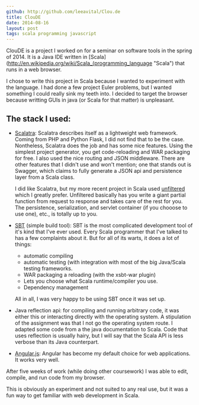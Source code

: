 ```yaml
---
github: http://github.com/leeavital/Clou.de
title: ClouDE
date: 2014-08-16
layout: post
tags: scala programming javascript
---
```



ClouDE is a project I worked on for a seminar on software tools in the spring
of 2014. It is a Java IDE written in [Scala](http://en.wikipedia.org/wiki/Scala_(programming_language "Scala") that runs in a web browser.

I chose to write this project in Scala because I wanted to experiment with the language.
I had done a few project Euler problems, but I wanted something
I could really sink my teeth into. I decided to target the browser because writting
GUIs in java (or Scala for that matter) is unpleasant. 

## The stack I used:

- [Scalatra](http://www.scalatra.org/ "Scalatra"): Scalatra describes itself as a lightweight web framework. Coming from PHP
and Python Flask, I did not find that to be the case. Nontheless, Scalatra does the job and
has some nice features.  Using the simplest project generator, you get code-reloading
and WAR packaging for free. I also used the nice routing and JSON middleware. There are other
features that I didn't use and won't mention; one that stands out is Swagger, which claims to
fully generate a JSON api and persistence layer from a Scala class. 

  I did like Scalatra, but my more recent project in Scala used [unfiltered](http://unfiltered.databinder.net/ "Unfiltered")  which I greatly prefer.
  Unfiltered basically has you write a giant partial function from request to response and takes care of the rest
  for you. The persistence, serialization, and servlet container (if you chooose to use one), etc.,
  is totally up to you.


- [SBT](http://www.scala-sbt.org/ "SBT") (simple build tool):  SBT is the most complicated development tool of it's kind that I've ever used. Every
  Scala programmer that I've talked to has a few complaints about it. But for all of its warts,
  it does a lot of things:

  - automatic compiling
  - automatic testing (with integration with most of the big Java/Scala testing frameworks.
  - WAR packaging a reloading (with the xsbt-war plugin)
  - Lets you choose what Scala runtime/compiler you use.
  - Dependency management
  

  All in all, I was very happy to be using SBT once it was set up.

- Java reflection api: for compiling and running arbitrary code, it was either this
or interacting directly with the operating system. A stipulation of the assignment
was that I not go the operating system route. I adapted some code from a the java documentation
to Scala. Code that uses reflection is usually hairy, but I will say that the Scala
API is less verbose than  its Java counterpart.


- [Angular.js](https://angularjs.org/ "Angular.js"): Angular has become my default choice for web applications. It works very well.



After five weeks of work (while doing other coursework) I was able to edit, compile, and run code
from my browser.

This is obviously an experiment and not suited to any real use, but it was a fun
way to get familiar with web development in Scala.
